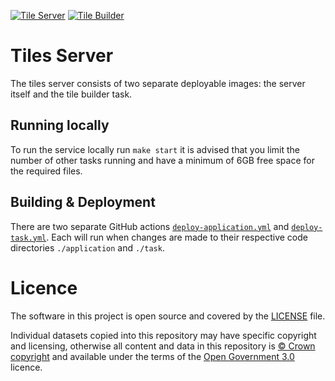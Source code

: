 [![Tile Server](https://github.com/digital-land/tiles-builder/actions/workflows/deploy-application.yml/badge.svg)](https://github.com/digital-land/tiles-builder/actions/workflows/deploy-application.yml)
[![Tile Builder](https://github.com/digital-land/tiles-builder/actions/workflows/deploy-task.yml/badge.svg)](https://github.com/digital-land/tiles-builder/actions/workflows/deploy-task.yml)

# Tiles Server

The tiles server consists of two separate deployable images: the server itself and the tile builder task.

## Running locally

To run the service locally run `make start` it is advised that you limit the number of other tasks running and have a 
minimum of 6GB free space for the required files.

## Building & Deployment

There are two separate GitHub actions [`deploy-application.yml`](.github/workflows/deploy-application.yml) and 
[`deploy-task.yml`](.github/workflows/deploy-task.yml). Each will run when changes are made to their respective
code directories `./application` and `./task`.

# Licence

The software in this project is open source and covered by the [LICENSE](LICENSE) file.

Individual datasets copied into this repository may have specific copyright and licensing, otherwise all content and 
data in this repository is [© Crown copyright](http://www.nationalarchives.gov.uk/information-management/re-using-public-sector-information/copyright-and-re-use/crown-copyright/) 
and available under the terms of the [Open Government 3.0](https://www.nationalarchives.gov.uk/doc/open-government-licence/version/3/) licence.
